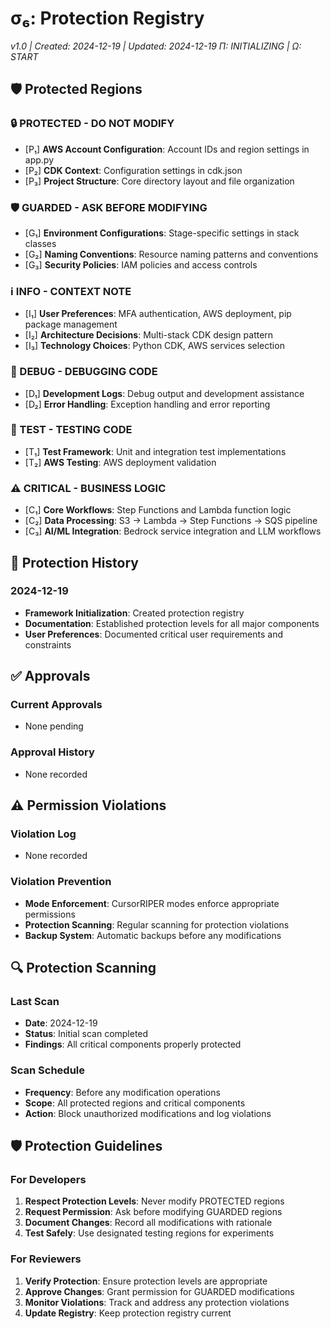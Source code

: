 # σ₆: Protection Registry
*v1.0 | Created: 2024-12-19 | Updated: 2024-12-19*
*Π: INITIALIZING | Ω: START*

## 🛡️ Protected Regions

### 🔒 PROTECTED - DO NOT MODIFY
- [P₁] **AWS Account Configuration**: Account IDs and region settings in app.py
- [P₂] **CDK Context**: Configuration settings in cdk.json
- [P₃] **Project Structure**: Core directory layout and file organization

### 🛡️ GUARDED - ASK BEFORE MODIFYING
- [G₁] **Environment Configurations**: Stage-specific settings in stack classes
- [G₂] **Naming Conventions**: Resource naming patterns and conventions
- [G₃] **Security Policies**: IAM policies and access controls

### ℹ️ INFO - CONTEXT NOTE
- [I₁] **User Preferences**: MFA authentication, AWS deployment, pip package management
- [I₂] **Architecture Decisions**: Multi-stack CDK design pattern
- [I₃] **Technology Choices**: Python CDK, AWS services selection

### 🐞 DEBUG - DEBUGGING CODE
- [D₁] **Development Logs**: Debug output and development assistance
- [D₂] **Error Handling**: Exception handling and error reporting

### 🧪 TEST - TESTING CODE
- [T₁] **Test Framework**: Unit and integration test implementations
- [T₂] **AWS Testing**: AWS deployment validation

### ⚠️ CRITICAL - BUSINESS LOGIC
- [C₁] **Core Workflows**: Step Functions and Lambda function logic
- [C₂] **Data Processing**: S3 → Lambda → Step Functions → SQS pipeline
- [C₃] **AI/ML Integration**: Bedrock service integration and LLM workflows

## 📜 Protection History

### 2024-12-19
- **Framework Initialization**: Created protection registry
- **Documentation**: Established protection levels for all major components
- **User Preferences**: Documented critical user requirements and constraints

## ✅ Approvals

### Current Approvals
- None pending

### Approval History
- None recorded

## ⚠️ Permission Violations

### Violation Log
- None recorded

### Violation Prevention
- **Mode Enforcement**: CursorRIPER modes enforce appropriate permissions
- **Protection Scanning**: Regular scanning for protection violations
- **Backup System**: Automatic backups before any modifications

## 🔍 Protection Scanning

### Last Scan
- **Date**: 2024-12-19
- **Status**: Initial scan completed
- **Findings**: All critical components properly protected

### Scan Schedule
- **Frequency**: Before any modification operations
- **Scope**: All protected regions and critical components
- **Action**: Block unauthorized modifications and log violations

## 🛡️ Protection Guidelines

### For Developers
1. **Respect Protection Levels**: Never modify PROTECTED regions
2. **Request Permission**: Ask before modifying GUARDED regions
3. **Document Changes**: Record all modifications with rationale
4. **Test Safely**: Use designated testing regions for experiments

### For Reviewers
1. **Verify Protection**: Ensure protection levels are appropriate
2. **Approve Changes**: Grant permission for GUARDED modifications
3. **Monitor Violations**: Track and address any protection violations
4. **Update Registry**: Keep protection registry current